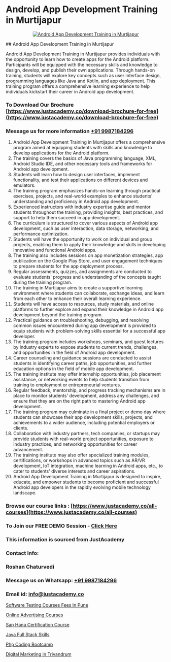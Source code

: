 # Android App Development Training in Murtijapur

<p align="center">
  <a href="https://justacademy.co/course-detail/android-app-development">
    <img src="https://justacademy.co/storage2/course_image/1676635923_course_image.webp" alt="Android App Development Training in Murtijapur">
  </a>
</p>
## Android App Development Training in Murtijapur

Android App Development Training in Murtijapur provides individuals with the opportunity to learn how to create apps for the Android platform. Participants will be equipped with the necessary skills and knowledge to design, develop, and publish their own applications. Through hands-on training, students will explore key concepts such as user interface design, programming languages like Java and Kotlin, and app deployment. This training program offers a comprehensive learning experience to help individuals kickstart their career in Android app development.
### To Download Our Brochure [https://www.justacademy.co/download-brochure-for-free](https://www.justacademy.co/download-brochure-for-free)
### Message us for more information [+91 9987184296](https://api.whatsapp.com/send?phone=919987184296)
1) Android App Development Training in Murtijapur offers a comprehensive program aimed at equipping students with skills and knowledge to develop applications for the Android platform.
2) The training covers the basics of Java programming language, XML, Android Studio IDE, and other necessary tools and frameworks for Android app development.
3) Students will learn how to design user interfaces, implement functionality, and test their applications on different devices and emulators.
4) The training program emphasizes hands-on learning through practical exercises, projects, and real-world examples to enhance students' understanding and proficiency in Android app development.
5) Experienced instructors with industry expertise guide and mentor students throughout the training, providing insights, best practices, and support to help them succeed in app development.
6) The curriculum is structured to cover various aspects of Android app development, such as user interaction, data storage, networking, and performance optimization.
7) Students will have the opportunity to work on individual and group projects, enabling them to apply their knowledge and skills in developing innovative and functional Android apps.
8) The training also includes sessions on app monetization strategies, app publication on the Google Play Store, and user engagement techniques to prepare students for the app deployment process.
9) Regular assessments, quizzes, and assignments are conducted to evaluate students' progress and understanding of the concepts taught during the training program.
10) The training in Murtijapur aims to create a supportive learning environment where students can collaborate, exchange ideas, and learn from each other to enhance their overall learning experience.
11) Students will have access to resources, study materials, and online platforms to further explore and expand their knowledge in Android app development beyond the training program.
12) Practical guidance on troubleshooting, debugging, and resolving common issues encountered during app development is provided to equip students with problem-solving skills essential for a successful app developer.
13) The training program includes workshops, seminars, and guest lectures by industry experts to expose students to current trends, challenges, and opportunities in the field of Android app development.
14) Career counseling and guidance sessions are conducted to assist students in identifying career paths, job opportunities, and further education options in the field of mobile app development.
15) The training institute may offer internship opportunities, job placement assistance, or networking events to help students transition from training to employment or entrepreneurial ventures.
16) Regular feedback, mentorship, and progress tracking mechanisms are in place to monitor students' development, address any challenges, and ensure that they are on the right path to mastering Android app development.
17) The training program may culminate in a final project or demo day where students can showcase their app development skills, projects, and achievements to a wider audience, including potential employers or clients.
18) Collaboration with industry partners, tech companies, or startups may provide students with real-world project opportunities, exposure to industry practices, and networking opportunities for career advancement.
19) The training institute may also offer specialized training modules, certifications, or workshops in advanced topics such as AR/VR development, IoT integration, machine learning in Android apps, etc., to cater to students' diverse interests and career aspirations.
20) Android App Development Training in Murtijapur is designed to inspire, educate, and empower students to become proficient and successful Android app developers in the rapidly evolving mobile technology landscape.

### Browse our course links : [https://www.justacademy.co/all-courses](https://www.justacademy.co/all-courses) 
### To Join our FREE DEMO Session - [Click Here](https://www.justacademy.co/register-for-course-demo)


### This information is sourced from JustAcademy
### Contact Info:
### Roshan Chaturvedi
### Message us on Whatsapp: [+91 9987184296](https://api.whatsapp.com/send?phone=919987184296)
### Email id: [info@justacademy.co](mailto:info@justacademy.co)
                
[Software Testing Courses Fees In Pune](https://www.linkedin.com/pulse/software-testing-courses-fees-pune-justacademy-hyderabad-l6lqc?trackingId=VoNIUs9Wm2bQy12hTDzV0A%3D%3D&lipi=urn%3Ali%3Apage%3Ad_flagship3_company_admin%3BTQqAo3EXQ4e%2F8vuh2btaXQ%3D%3D)

[Online Advertising Courses](https://www.linkedin.com/pulse/online-advertising-courses-justacademy-bay-area-hcb3c?trackingId=uHB5XbgUwHOoJl%2BURL8jKw%3D%3D&lipi=urn%3Ali%3Apage%3Ad_flagship3_company_admin%3BF16vFVlwTBq9N188C2SLQg%3D%3D)

[Sap Hana Certification Course](https://medium.com/@ranemanish460/sap-hana-certification-course-b7047f1b599f)

[Java Full Stack Skills](https://medium.com/@akanshapatil/java-full-stack-skills-440ee53ceffc)

[Php Coding Bootcamp](https://justacademyin.github.io/justacademy/php-coding-bootcamp)

[Digital Marketing in Trivandrum](https://justacademyin.github.io/justacademy/digital-marketing-in-trivandrum)

